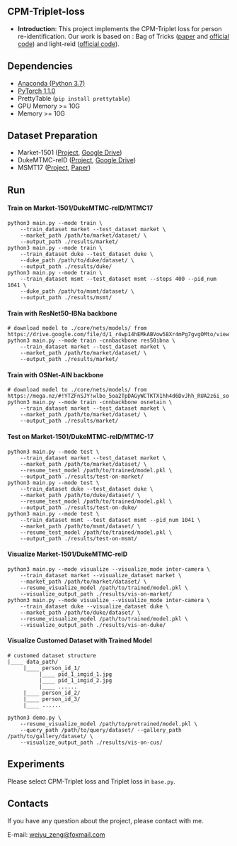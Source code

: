 ## CPM-Triplet-loss
* **Introduction**: This project implements the CPM-Triplet loss for person re-identification. Our work is based on : Bag of Tricks ([paper](https://arxiv.org/abs/1903.07071) and [official code](https://github.com/michuanhaohao/reid-strong-baseline)) and light-reid ([official code](https://github.com/wangguanan/light-reid)).
[](2.1-bot)


## Dependencies
* [Anaconda (Python 3.7)](https://www.anaconda.com/download/)
* [PyTorch 1.1.0](http://pytorch.org/)
* PrettyTable (```pip install prettytable```)
* GPU Memory >= 10G
* Memory >= 10G

## Dataset Preparation
* Market-1501 ([Project](http://www.liangzheng.com.cn/Project/project_reid.html), [Google Drive](https://drive.google.com/open?id=1M8m1SYjx15Yi12-XJ-TV6nVJ_ID1dNN5))
* DukeMTMC-reID ([Project](https://github.com/sxzrt/DukeMTMC-reID_evaluation), [Google Drive](https://drive.google.com/open?id=11FxmKe6SZ55DSeKigEtkb-xQwuq6hOkE))
* MSMT17 ([Project](https://www.pkuvmc.com/dataset.html), [Paper](https://arxiv.org/pdf/1711.08565.pdf))

## Run
#### Train on Market-1501/DukeMTMC-reID/MTMC17
```
python3 main.py --mode train \
    --train_dataset market --test_dataset market \
    --market_path /path/to/market/dataset/ \
    --output_path ./results/market/ 
python3 main.py --mode train \
    --train_dataset duke --test_dataset duke \
    --duke_path /path/to/duke/dataset/ \
    --output_path ./results/duke/
python3 main.py --mode train \
    --train_dataset msmt --test_dataset msmt --steps 400 --pid_num 1041 \
    --duke_path /path/to/msmt/dataset/ \
    --output_path ./results/msmt/
```



#### Train with ResNet50-IBNa backbone
```
# download model to ./core/nets/models/ from https://drive.google.com/file/d/1_r4wp14hEMkABVow58Xr4mPg7gvgOMto/view
python3 main.py --mode train -cnnbackbone res50ibna \
    --train_dataset market --test_dataset market \
    --market_path /path/to/market/dataset/ \
    --output_path ./results/market/ 
```

#### Train with OSNet-AIN backbone
```
# download model to ./core/nets/models/ from https://mega.nz/#!YTZFnSJY!wlbo_5oa2TpDAGyWCTKTX1hh4d6DvJhh_RUA2z6i_so
python3 main.py --mode train -cnnbackbone osnetain \
    --train_dataset market --test_dataset market \
    --market_path /path/to/market/dataset/ \
    --output_path ./results/market/ 
```

#### Test on Market-1501/DukeMTMC-reID/MTMC-17
```
python3 main.py --mode test \
    --train_dataset market --test_dataset market \
    --market_path /path/to/market/dataset/ \
    --resume_test_model /path/to/trained/model.pkl \ 
    --output_path ./results/test-on-market/
python3 main.py --mode test \
    --train_dataset duke --test_dataset duke \
    --market_path /path/to/duke/dataset/ \
    --resume_test_model /path/to/trained/model.pkl \ 
    --output_path ./results/test-on-duke/
python3 main.py --mode test \
    --train_dataset msmt --test_dataset msmt --pid_num 1041 \
    --market_path /path/to/msmt/dataset/ \
    --resume_test_model /path/to/trained/model.pkl \ 
    --output_path ./results/test-on-msmt/
```

#### Visualize Market-1501/DukeMTMC-reID
```
python3 main.py --mode visualize --visualize_mode inter-camera \
    --train_dataset market --visualize_dataset market \
    --market_path /path/to/market/dataset/ \
    --resume_visualize_model /path/to/trained/model.pkl \ 
    --visualize_output_path ./results/vis-on-market/ 
python3 main.py --mode visualize --visualize_mode inter-camera \
    --train_dataset duke --visualize_dataset duke \
    --market_path /path/to/duke/dataset/ \
    --resume_visualize_model /path/to/trained/model.pkl \ 
    --visualize_output_path ./results/vis-on-duke/ 
```

#### Visualize Customed Dataset with Trained Model

```
# customed dataset structure
|____ data_path/
     |____ person_id_1/
          |____ pid_1_imgid_1.jpg
          |____ pid_1_imgid_2.jpg
          |____ ......
     |____ person_id_2/
     |____ person_id_3/
     |____ ......
```
```
python3 demo.py \
    --resume_visualize_model /path/to/pretrained/model.pkl \
    --query_path /path/to/query/dataset/ --gallery_path /path/to/gallery/dataset/ \
    --visualize_output_path ./results/vis-on-cus/
```

## Experiments
Please select CPM-Triplet loss and Triplet loss in ```base.py```.




## Contacts
If you have any question about the project, please contact with me.

E-mail: weiyu_zeng@foxmail.com
